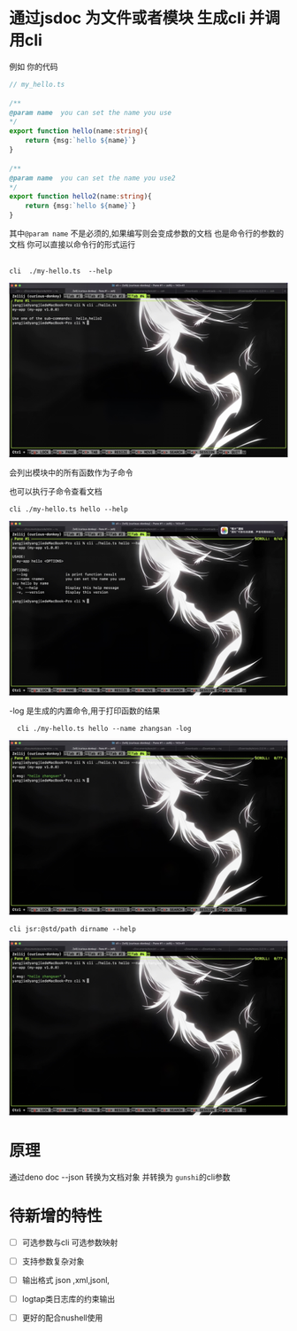 # 通过jsdoc 为文件或者模块 生成cli 并调用cli

例如 你的代码
```typescript
// my_hello.ts

/**
@param name  you can set the name you use
*/
export function hello(name:string){
    return {msg:`hello ${name}`}
}

/**
@param name  you can set the name you use2
*/
export function hello2(name:string){
    return {msg:`hello ${name}`}
}


```
其中`@param name` 不是必须的,如果编写则会变成参数的文档 也是命令行的参数的文档
你可以直接以命令行的形式运行

```nushell

cli  ./my-hello.ts  --help
```
![](./hello.jpeg)

会列出模块中的所有函数作为子命令

也可以执行子命令查看文档
```nushell
cli ./my-hello.ts hello --help

```
![](./hello-help.jpeg)


-log 是生成的内置命令,用于打印函数的结果
```nushell
  cli ./my-hello.ts hello --name zhangsan -log
```
![](./hello-exec-result.jpeg)

```nushell
cli jsr:@std/path dirname --help
```
![](./jsr-help.jpeg)




# 原理
通过deno doc --json 转换为文档对象 并转换为 `gunshi`的cli参数

# 待新增的特性
- [ ] 可选参数与cli 可选参数映射
- [ ] 支持参数复杂对象
- [ ] 输出格式 json ,xml,jsonl,
- [ ] logtap类日志库的约束输出
- [ ] 更好的配合nushell使用


